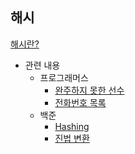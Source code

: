## 해시
[해시란? ](https://www.notion.so/playdatacademy/5-d9afd083c9794283a708876c6305379d)

- 관련 내용
  - 프로그래머스
    - [완주하지 못한 선수](https://programmers.co.kr/learn/courses/30/lessons/42576)
    - [전화번호 목록](https://programmers.co.kr/learn/courses/30/lessons/42577)
  - 백준 
    - [Hashing](https://www.acmicpc.net/problem/15829)
    - [진법 변환](https://www.acmicpc.net/problem/2745)
